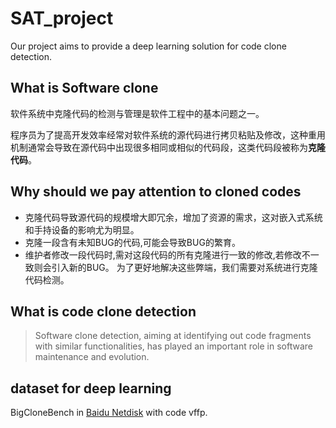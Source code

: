 # SAT_project
Our project aims to provide a deep learning solution for code clone detection.
## What is Software clone
软件系统中克隆代码的检测与管理是软件工程中的基本问题之一。

程序员为了提高开发效率经常对软件系统的源代码进行拷贝粘贴及修改，这种重用机制通常会导致在源代码中出现很多相同或相似的代码段，这类代码段被称为**克隆代码**。

## Why should we pay attention to cloned codes
- 克隆代码导致源代码的规模增大即冗余，增加了资源的需求，这对嵌入式系统和手持设备的影响尤为明显。
- 克隆一段含有未知BUG的代码,可能会导致BUG的繁育。
- 维护者修改一段代码时,需对这段代码的所有克隆进行一致的修改,若修改不一致则会引入新的BUG。
为了更好地解决这些弊端，我们需要对系统进行克隆代码检测。

## What is code clone detection
> Software clone detection, aiming at identifying out code fragments with similar functionalities, has played an important role in software maintenance and evolution.

## dataset for deep learning
BigCloneBench in [Baidu Netdisk](https://pan.baidu.com/s/1DK6XJmfj_oKWqDvkm0ehlQ) with code vffp.
